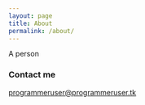 ```yaml
---
layout: page
title: About
permalink: /about/
---
```

A person

### Contact me

[programmeruser@programmeruser.tk](mailto:programmeruser@programmeruser.tk)
